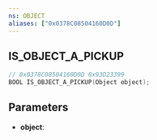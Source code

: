 ```yaml
---
ns: OBJECT
aliases: ["0x0378C08504160D0D"]
---
```

## IS_OBJECT_A_PICKUP

```c
// 0x0378C08504160D0D 0x93D23399
BOOL IS_OBJECT_A_PICKUP(Object object);
```

## Parameters
* **object**:
